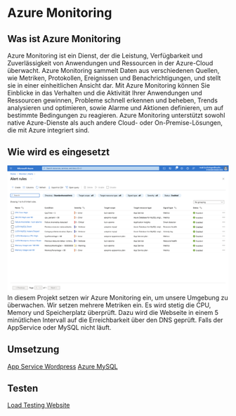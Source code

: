 # Azure Monitoring

## Was ist Azure Monitoring

Azure Monitoring ist ein Dienst, der die Leistung, Verfügbarkeit und Zuverlässigkeit von Anwendungen und Ressourcen in der Azure-Cloud überwacht. Azure Monitoring sammelt Daten aus verschiedenen Quellen, wie Metriken, Protokollen, Ereignissen und Benachrichtigungen, und stellt sie in einer einheitlichen Ansicht dar. Mit Azure Monitoring können Sie Einblicke in das Verhalten und die Aktivität Ihrer Anwendungen und Ressourcen gewinnen, Probleme schnell erkennen und beheben, Trends analysieren und optimieren, sowie Alarme und Aktionen definieren, um auf bestimmte Bedingungen zu reagieren. Azure Monitoring unterstützt sowohl native Azure-Dienste als auch andere Cloud- oder On-Premise-Lösungen, die mit Azure integriert sind.

## Wie wird es eingesetzt
![](attachments/Pasted%20image%2020230709220815.png)
In diesem Projekt setzen wir Azure Monitoring ein, um unsere Umgebung zu überwachen. Wir setzen mehrere Metriken ein. Es wird stetig die CPU, Memory und Speicherplatz überprüft. Dazu wird die Webseite in einem 5 minütlichen Intervall auf die Erreichbarkeit über den DNS geprüft. Falls der AppService oder MySQL nicht läuft.



## Umsetzung
[App Service Wordpress](App%20Service%20Wordpress.md)
[Azure MySQL](Azure%20MySQL.md)

## Testen
[Load Testing Website](Load%20Testing%20Website.md)




